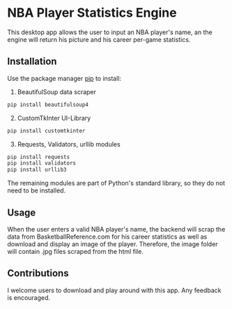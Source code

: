 # NBA Player Statistics Engine

This desktop app allows the user to input an NBA player's name, an the engine will return his picture and his career per-game statistics.

## Installation

Use the package manager [pip](https://pip.pypa.io/en/stable/) to install:

1. BeautifulSoup data scraper
```bash
pip install beautifulsoup4
```

2. CustomTkInter UI-Library
```bash
pip install customtkinter
```

3. Requests, Validators, urllib modules
```bash
pip install requests
pip install validators
pip install urllib3
```


The remaining modules are part of Python's standard library, so they do not need to be installed.

## Usage

When the user enters a valid NBA player's name, the backend will scrap the data from BasketballReference.com for his career statistics as well as download and display an image of the player. Therefore, the image folder will contain .jpg files scraped from the html file.

## Contributions

I welcome users to download and play around with this app. Any feedback is encouraged.
